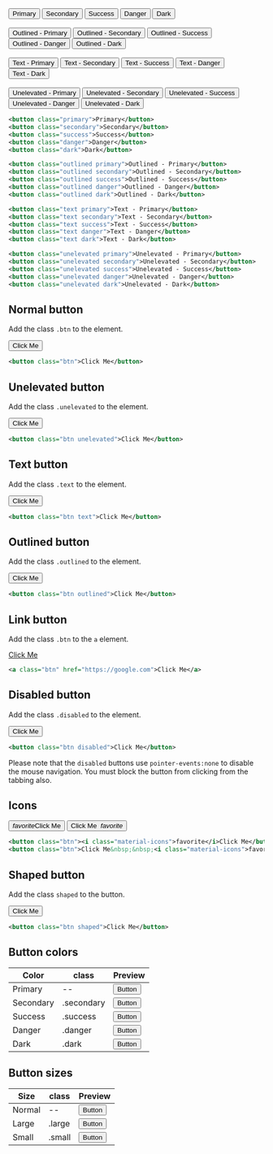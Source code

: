 <div class="p-4 m-1 background-light-grey">
	<button class="demobtn primary">Primary</button>
	<button class="demobtn secondary">Secondary</button>
	<button class="demobtn success">Success</button>
	<button class="demobtn danger">Danger</button>
	<button class="demobtn dark">Dark</button>
	<br><br>
	<button class="demobtn outlined primary">Outlined - Primary</button>
	<button class="demobtn outlined secondary">Outlined - Secondary</button>
	<button class="demobtn outlined success">Outlined - Success</button>
	<button class="demobtn outlined danger">Outlined - Danger</button>
	<button class="demobtn outlined dark">Outlined - Dark</button>
	<br><br>
	<button class="demobtn text primary">Text - Primary</button>
	<button class="demobtn text secondary">Text - Secondary</button>
	<button class="demobtn text success">Text - Success</button>
	<button class="demobtn text danger">Text - Danger</button>
	<button class="demobtn text dark">Text - Dark</button>
	<br><br>
	<button class="demobtn unelevated primary">Unelevated - Primary</button>
	<button class="demobtn unelevated secondary">Unelevated - Secondary</button>
	<button class="demobtn unelevated success">Unelevated - Success</button>
	<button class="demobtn unelevated danger">Unelevated - Danger</button>
	<button class="demobtn unelevated dark">Unelevated - Dark</button>
</div>

```xml
<button class="primary">Primary</button>
<button class="secondary">Secondary</button>
<button class="success">Success</button>
<button class="danger">Danger</button>
<button class="dark">Dark</button>

<button class="outlined primary">Outlined - Primary</button>
<button class="outlined secondary">Outlined - Secondary</button>
<button class="outlined success">Outlined - Success</button>
<button class="outlined danger">Outlined - Danger</button>
<button class="outlined dark">Outlined - Dark</button>

<button class="text primary">Text - Primary</button>
<button class="text secondary">Text - Secondary</button>
<button class="text success">Text - Success</button>
<button class="text danger">Text - Danger</button>
<button class="text dark">Text - Dark</button>

<button class="unelevated primary">Unelevated - Primary</button>
<button class="unelevated secondary">Unelevated - Secondary</button>
<button class="unelevated success">Unelevated - Success</button>
<button class="unelevated danger">Unelevated - Danger</button>
<button class="unelevated dark">Unelevated - Dark</button>
```

## Normal button
Add the class `.btn` to the element.
<div class="p-4 m-1 background-light-grey">
	<button class="btn">Click Me</button>
</div>

```xml
<button class="btn">Click Me</button>
```

## Unelevated button
Add the class `.unelevated` to the element.
<div class="p-4 m-1 background-light-grey">
	<button class="btn unelevated">Click Me</button>
</div>

```xml
<button class="btn unelevated">Click Me</button>
```

## Text button
Add the class `.text` to the element.
<div class="p-4 m-1 background-light-grey">
	<button class="btn text">Click Me</button>
</div>

```xml
<button class="btn text">Click Me</button>
```

## Outlined button
Add the class `.outlined` to the element.
<div class="p-4 m-1 background-light-grey">
	<button class="btn outlined">Click Me</button>
</div>

```xml
<button class="btn outlined">Click Me</button>
```

## Link button
Add the class `.btn` to the `a` element.
<div class="p-4 m-1 background-light-grey">
	<a class="btn" href="https://google.com" onclick="return false;">Click Me</a>
</div>

```xml
<a class="btn" href="https://google.com">Click Me</a>
```

## Disabled button
Add the class `.disabled` to the element.
<div class="p-4 m-1 background-light-grey">
	<button class="btn disabled">Click Me</button>
</div>

```xml
<button class="btn disabled">Click Me</button>
```
<div class="alert"><p class="alert-message">Please note that the <code>disabled</code> buttons use <code>pointer-events:none</code> to disable the mouse navigation. You must block the button from clicking from the tabbing also.</p></div>

## Icons
<div class="p-4 m-1 background-light-grey">
	<button class="btn"><i class="material-icons">favorite</i>Click Me</button>
	<button class="btn">Click Me&nbsp;&nbsp;<i class="material-icons">favorite</i></button>
</div>

```xml
<button class="btn"><i class="material-icons">favorite</i>Click Me</button>
<button class="btn">Click Me&nbsp;&nbsp;<i class="material-icons">favorite</i></button>
```

## Shaped button
Add the class `shaped` to the button.
<div class="p-4 m-1 background-light-grey">
	<button class="btn shaped">Click Me</button>
</div>

```xml
<button class="btn shaped">Click Me</button>
```

## Button colors

<div class="table-container">
<table>
	<thead>
	<tr>
	<th>Color</th>
	<th>class</th>
	<th>Preview</th>
</tr>
</thead>
<tbody>
	<tr>
		<td>Primary</td>
		<td>--</td>
		<td><button>Button</button>  </td>
	</tr>
	<tr>
		<td>Secondary</td>
		<td>.secondary</td>
		<td><button class="secondary">Button</button></td>
	</tr>
	<tr>
		<td>Success</td>
		<td>.success</td>
		<td><button class="success">Button</button></td>
	</tr>
	<tr>
		<td>Danger</td>
		<td>.danger</td>
		<td><button class="danger">Button</button></td>
	</tr>
	<tr>
		<td>Dark</td>
		<td>.dark</td>
		<td><button class="dark">Button</button></td>
	</tr>
</tbody>
</table>
</div>


## Button sizes

<div class="table-container">
<table>
	<thead>
	<tr>
	<th>Size</th>
	<th>class</th>
	<th>Preview</th>
</tr>
</thead>
<tbody>
	<tr>
		<td>Normal</td>
		<td>--</td>
		<td><button>Button</button>  </td>
	</tr>
	<tr>
		<td>Large</td>
		<td>.large</td>
		<td><button class="large">Button</button></td>
	</tr>
	<tr>
		<td>Small</td>
		<td>.small</td>
		<td><button class="small">Button</button></td>
	</tr>
</tbody>
</table>
</div>
